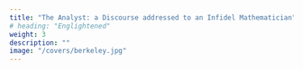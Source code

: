 ```yaml
---
title: "The Analyst: a Discourse addressed to an Infidel Mathematician"
# heading: "Englightened"
weight: 3
description: ""
image: "/covers/berkeley.jpg"
---
```


